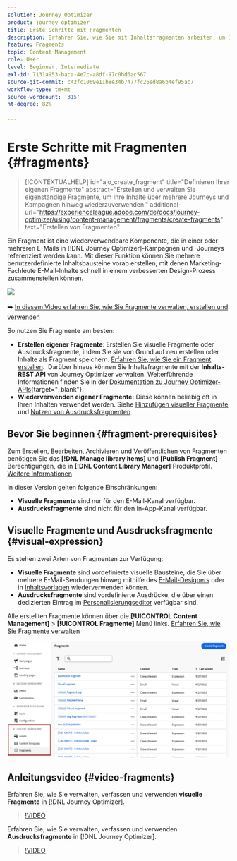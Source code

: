 ```yaml
---
solution: Journey Optimizer
product: journey optimizer
title: Erste Schritte mit Fragmenten
description: Erfahren Sie, wie Sie mit Inhaltsfragmenten arbeiten, um Inhalte in Journey Optimizer-Kampagnen und -Journeys wiederzuverwenden
feature: Fragments
topic: Content Management
role: User
level: Beginner, Intermediate
exl-id: 7131a953-baca-4e7c-a8df-97c0bd6ac567
source-git-commit: c42fc1069e11b8e34b7477fc26ed8a6b4ef95ac7
workflow-type: tm+mt
source-wordcount: '315'
ht-degree: 82%

---
```


# Erste Schritte mit Fragmenten {#fragments}

>[!CONTEXTUALHELP]
>id="ajo_create_fragment"
>title="Definieren Ihrer eigenen Fragmente"
>abstract="Erstellen und verwalten Sie eigenständige Fragmente, um Ihre Inhalte über mehrere Journeys und Kampagnen hinweg wiederzuverwenden."
>additional-url="https://experienceleague.adobe.com/de/docs/journey-optimizer/using/content-management/fragments/create-fragments" text="Erstellen von Fragmenten"

Ein Fragment ist eine wiederverwendbare Komponente, die in einer oder mehreren E-Mails in [!DNL Journey Optimizer]-Kampagnen und -Journeys referenziert werden kann. Mit dieser Funktion können Sie mehrere benutzerdefinierte Inhaltsbausteine vorab erstellen, mit denen Marketing-Fachleute E-Mail-Inhalte schnell in einem verbesserten Design-Prozess zusammenstellen können.

![](../rn/assets/do-not-localize/fragments.gif)

➡️ [In diesem Video erfahren Sie, wie Sie Fragmente verwalten, erstellen und verwenden](#video-fragments)

So nutzen Sie Fragmente am besten:

* **Erstellen eigener Fragmente**: Erstellen Sie visuelle Fragmente oder Ausdrucksfragmente, indem Sie sie von Grund auf neu erstellen oder Inhalte als Fragment speichern. [Erfahren Sie, wie Sie ein Fragment erstellen](#create-fragments).  Darüber hinaus können Sie Inhaltsfragmente mit der **Inhalts-REST API** von Journey Optimizer verwalten. Weiterführende Informationen finden Sie in der [Dokumentation zu Journey Optimizer-APIs](https://developer.adobe.com/journey-optimizer-apis/references/content/){target="_blank"}.
* **Wiederverwenden eigener Fragmente:** Diese können beliebig oft in Ihren Inhalten verwendet werden. Siehe [Hinzufügen visueller Fragmente](../email/use-visual-fragments.md) und [Nutzen von Ausdrucksfragmenten](../personalization/use-expression-fragments.md)

## Bevor Sie beginnen {#fragment-prerequisites}

Zum Erstellen, Bearbeiten, Archivieren und Veröffentlichen von Fragmenten benötigen Sie das **[!DNL Manage library items]** und **[Publish Fragment]** -Berechtigungen, die in **[!DNL Content Library Manager]** Produktprofil. [Weitere Informationen](../administration/ootb-product-profiles.md#content-library-manager)

In dieser Version gelten folgende Einschränkungen:

* **Visuelle Fragmente** sind nur für den E-Mail-Kanal verfügbar.
* **Ausdrucksfragmente** sind nicht für den In-App-Kanal verfügbar.

## Visuelle Fragmente und Ausdrucksfragmente {#visual-expression}

Es stehen zwei Arten von Fragmenten zur Verfügung:

* **Visuelle Fragmente** sind vordefinierte visuelle Bausteine, die Sie über mehrere E-Mail-Sendungen hinweg mithilfe des [E-Mail-Designers](../email/get-started-email-design.md) oder in [Inhaltsvorlagen](../email/use-email-templates.md) wiederverwenden können.
* **Ausdrucksfragmente** sind vordefinierte Ausdrücke, die über einen dedizierten Eintrag im [Personalisierungseditor](../personalization/personalization-build-expressions.md) verfügbar sind.

Alle erstellten Fragmente können über die **[!UICONTROL Content Management]** > **[!UICONTROL Fragmente]**  Menü links. [Erfahren Sie, wie Sie Fragmente verwalten](../content-management/manage-fragments.md)

![](assets/fragment-list.png)

## Anleitungsvideo {#video-fragments}

Erfahren Sie, wie Sie verwalten, verfassen und verwenden **visuelle Fragmente** in [!DNL Journey Optimizer].

>[!VIDEO](https://video.tv.adobe.com/v/3419932/?quality=12)

Erfahren Sie, wie Sie verwalten, verfassen und verwenden **Ausdrucksfragmente** in [!DNL Journey Optimizer].

>[!VIDEO](https://video.tv.adobe.com/v/3424587/?quality=12)
